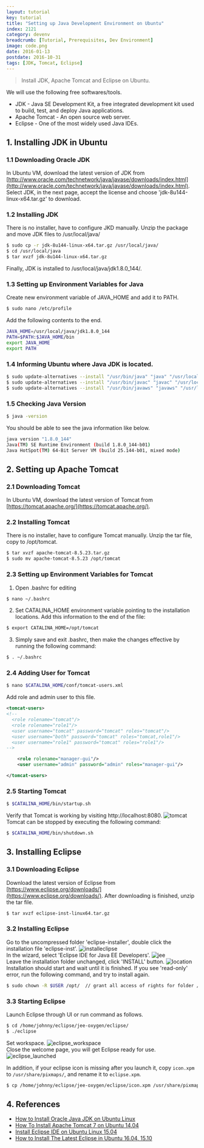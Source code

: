 ```yaml
---
layout: tutorial
key: tutorial
title: "Setting up Java Development Environment on Ubuntu"
index: 2121
category: devenv
breadcrumb: [Tutorial, Prerequisites, Dev Environment]
image: code.png
date: 2016-01-13
postdate: 2016-10-31
tags: [JDK, Tomcat, Eclipse]
---
```


> Install JDK, Apache Tomcat and Eclipse on Ubuntu.

We will use the following free softwares/tools.
* JDK - Java SE Development Kit, a free integrated development kit used to build, test, and deploy Java applications.
* Apache Tomcat - An open source web server.
* Eclipse - One of the most widely used Java IDEs.

## 1. Installing JDK in Ubuntu
### 1.1 Downloading Oracle JDK
In Ubuntu VM, download the latest version of JDK from [http://www.oracle.com/technetwork/java/javase/downloads/index.html](http://www.oracle.com/technetwork/java/javase/downloads/index.html). Select JDK, in the next page, accept the license and choose 'jdk-8u144-linux-x64.tar.gz' to download.
### 1.2 Installing JDK
There is no installer, have to configure JKD manually. Unzip the package and move JDK files to /usr/local/java/
```sh
$ sudo cp -r jdk-8u144-linux-x64.tar.gz /usr/local/java/
$ cd /usr/local/java
$ tar xvzf jdk-8u144-linux-x64.tar.gz
```
Finally, JDK is installed to /usr/local/java/jdk1.8.0_144/.
### 1.3 Setting up Environment Variables for Java
Create new environment variable of JAVA_HOME and add it to PATH.
```sh
$ sudo nano /etc/profile
```
Add the following contents to the end.
```sh
JAVA_HOME=/usr/local/java/jdk1.8.0_144
PATH=$PATH:$JAVA_HOME/bin
export JAVA_HOME
export PATH
```
### 1.4 Informing Ubuntu where Java JDK is located.
```sh
$ sudo update-alternatives --install "/usr/bin/java" "java" "/usr/local/java/jdk1.8.0_144/bin/java" 1
$ sudo update-alternatives --install "/usr/bin/javac" "javac" "/usr/local/java/jdk1.8.0_144/bin/javac" 1
$ sudo update-alternatives --install "/usr/bin/javaws" "javaws" "/usr/local/java/jdk1.8.0_144/bin/javaws" 1
```

### 1.5 Checking Java Version
```sh
$ java -version
```
You should be able to see the java information like below.
```sh
java version "1.8.0_144"
Java(TM) SE Runtime Environment (build 1.8.0_144-b01)
Java HotSpot(TM) 64-Bit Server VM (build 25.144-b01, mixed mode)
```

## 2. Setting up Apache Tomcat
### 2.1 Downloading Tomcat
In Ubuntu VM, download the latest version of Tomcat from [https://tomcat.apache.org/](https://tomcat.apache.org/).
### 2.2 Installing Tomcat
There is no installer, have to configure Tomcat manually. Unzip the tar file, copy to /opt/tomcat.
```sh
$ tar xvzf apache-tomcat-8.5.23.tar.gz
$ sudo mv apache-tomcat-8.5.23 /opt/tomcat
```
### 2.3 Setting up Environment Variables for Tomcat
1) Open .bashrc for editing
```sh
$ nano ~/.bashrc
```
2) Set CATALINA_HOME environment variable pointing to the installation locations. Add this information to the end of the file:
```sh
$ export CATALINA_HOME=/opt/tomcat
```
3) Simply save and exit .bashrc, then make the changes effective by running the following command:
```sh
$ . ~/.bashrc
```

### 2.4 Adding User for Tomcat
```sh
$ nano $CATALINA_HOME/conf/tomcat-users.xml
```
Add role and admin user to this file.
```xml
<tomcat-users>
<!--
  <role rolename="tomcat"/>
  <role rolename="role1"/>
  <user username="tomcat" password="tomcat" roles="tomcat"/>
  <user username="both" password="tomcat" roles="tomcat,role1"/>
  <user username="role1" password="tomcat" roles="role1"/>
-->

    <role rolename="manager-gui"/>
    <user username="admin" password="admin" roles="manager-gui"/>

</tomcat-users>
```

### 2.5 Starting Tomcat  
```sh
$ $CATALINA_HOME/bin/startup.sh
```
Verify that Tomcat is working by visiting http://localhost:8080.
![tomcat](/public/images/devops/2121/tomcat.png)  
Tomcat can be stopped by executing the following command:
```sh
$ $CATALINA_HOME/bin/shutdown.sh
```

## 3. Installing Eclipse
### 3.1 Downloading Eclipse
Download the latest version of Eclipse from [https://www.eclipse.org/downloads/](https://www.eclipse.org/downloads/). After downloading is finished, unzip the tar file.
```sh
$ tar xvzf eclipse-inst-linux64.tar.gz
```
### 3.2 Installing Eclipse
Go to the uncompressed folder 'eclipse-installer', double click the installation file 'eclipse-inst'.
![installeclipse](/public/images/devops/2121/installeclipse.png)  
In the wizard, select 'Eclipse IDE for Java EE Developers'.
![jee](/public/images/devops/2121/jee.png)  
Leave the installation folder unchanged, click 'INSTALL' button.
![location](/public/images/devops/2121/location.png)  
Installation should start and wait until it is finished. If you see 'read-only' error, run the following command, and try to install again.
```sh
$ sudo chown -R $USER /opt/  // grant all access of rights for folder /opt/ to current user.
```
### 3.3 Starting Eclipse
Launch Eclipse through UI or run command as follows.
```sh
$ cd /home/johnny/eclipse/jee-oxygen/eclipse/
$ ./eclipse
```
Set workspace.
![eclipse_workspace](/public/images/devops/2121/eclipse_workspace.png)  
Close the welcome page, you will get Eclipse ready for use.
![eclipse_launched](/public/images/devops/2121/eclipse_launched.png)  

In addition, if your eclipse icon is missing after you launch it, copy `icon.xpm` to `/usr/share/pixmaps/`, and rename it to `eclipse.xpm`.
```sh
$ cp /home/johnny/eclipse/jee-oxygen/eclipse/icon.xpm /usr/share/pixmaps/eclipse.xpm
```

## 4. References
* [How to Install Oracle Java JDK on Ubuntu Linux](http://www.wikihow.com/Install-Oracle-Java-JDK-on-Ubuntu-Linux)
* [How To Install Apache Tomcat 7 on Ubuntu 14.04](https://www.liquidweb.com/kb/how-to-install-apache-tomcat-7-on-ubuntu-14-04/)
* [Install Eclipse IDE on Ubuntu Linux 15.04](http://linuxpitstop.com/install-eclipse-ide-on-ubuntu-linux-15-04/)
* [How to Install The Latest Eclipse in Ubuntu 16.04, 15.10](http://ubuntuhandbook.org/index.php/2016/01/how-to-install-the-latest-eclipse-in-ubuntu-16-04-15-10/)
